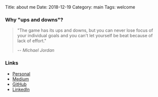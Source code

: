 Title: about me
Date: 2018-12-19
Category: main
Tags: welcome

### Why "ups and downs"?

> "The game has its ups and downs, but you can never lose focus of your individual goals and you can't let yourself be beat because of lack of effort."
>
> -- <cite>Michael Jordan</cite>


### Links

* [Personal](https://tobked.github.io/)
* [Medium](https://tobiaszkedzierski.medium.com/)
* [GitHub](https://github.com/TobKed)
* [LinkedIn](https://www.linkedin.com/in/tobiaszkedzierski/?locale=en_US)
